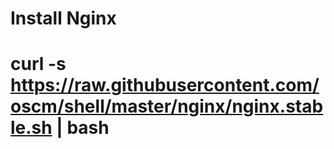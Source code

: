 Install Nginx
=============

  # curl -s https://raw.githubusercontent.com/oscm/shell/master/nginx/nginx.stable.sh | bash
